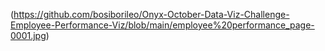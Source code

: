 (https://github.com/bosiborileo/Onyx-October-Data-Viz-Challenge-Employee-Performance-Viz/blob/main/employee%20performance_page-0001.jpg)
